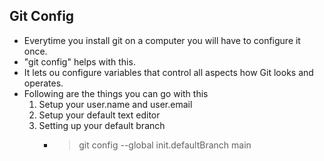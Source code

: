 ## Git Config
- Everytime you install git on a computer you will have to configure it once. 
- "git config" helps with this.
- It lets ou configure variables that control all aspects how Git looks and operates.
- Following are the things you can go with this
    1. Setup your user.name and user.email
    2. Setup your default text editor
    3. Setting up your default branch
        - >git config --global init.defaultBranch main
